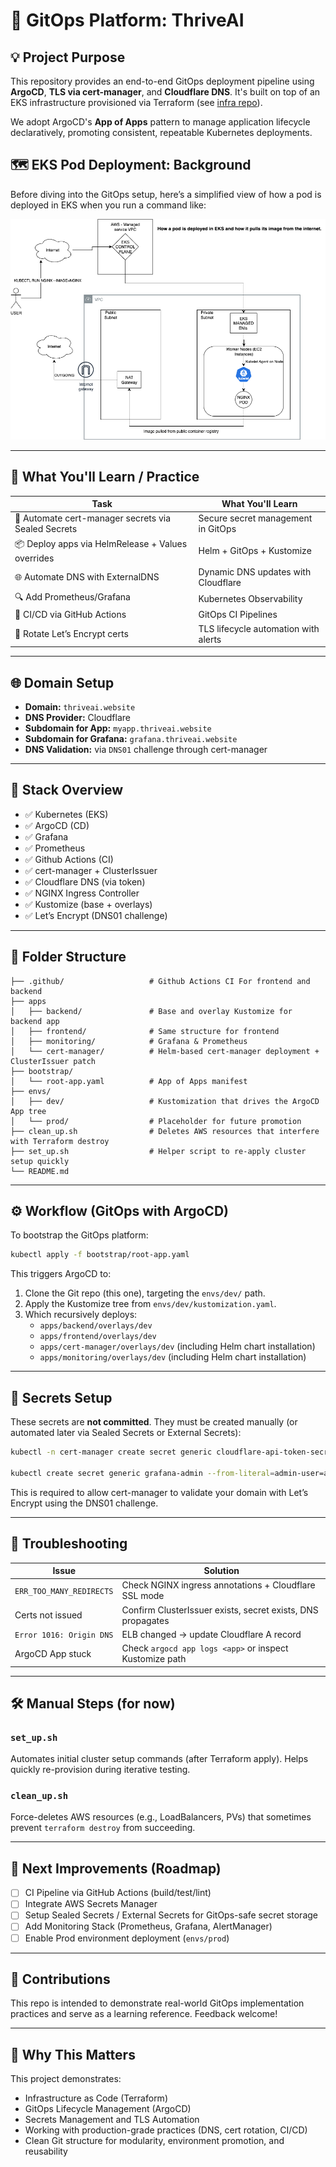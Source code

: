 # 🚀 GitOps Platform: ThriveAI

## 💡 Project Purpose

This repository provides an end-to-end GitOps deployment pipeline using **ArgoCD**, **TLS via cert-manager**, and **Cloudflare DNS**. It's built on top of an EKS infrastructure provisioned via Terraform (see [infra repo](https://github.com/Hanz-ala1/eks-platform-lab)).

We adopt ArgoCD's **App of Apps** pattern to manage application lifecycle declaratively, promoting consistent, repeatable Kubernetes deployments.


## 🗺️ EKS Pod Deployment: Background

Before diving into the GitOps setup, here’s a simplified view of how a pod is deployed in EKS when you run a command like: 


![EKS POD DEPLOYMENT DIAGRRAM](docs/eks-pod-deployment.png)


---

## 🧠 What You'll Learn / Practice

| Task | What You'll Learn |
|------|-------------------|
| 🔄 Automate cert-manager secrets via Sealed Secrets | Secure secret management in GitOps |
| 📦 Deploy apps via HelmRelease + Values overrides | Helm + GitOps + Kustomize |
| 🌐 Automate DNS with ExternalDNS | Dynamic DNS updates with Cloudflare |
| 🔍 Add Prometheus/Grafana | Kubernetes Observability |
| 🚀 CI/CD via GitHub Actions | GitOps CI Pipelines |
| 🔐 Rotate Let’s Encrypt certs | TLS lifecycle automation with alerts |

---

## 🌐 Domain Setup

- **Domain:** `thriveai.website`
- **DNS Provider:** Cloudflare
- **Subdomain for App:** `myapp.thriveai.website`
- **Subdomain for Grafana:** `grafana.thriveai.website`
- **DNS Validation:** via `DNS01` challenge through cert-manager

---

## 🧱 Stack Overview

- ✅ Kubernetes (EKS)
- ✅ ArgoCD (CD)
- ✅ Grafana
- ✅ Prometheus
- ✅ Github Actions (CI)
- ✅ cert-manager + ClusterIssuer
- ✅ Cloudflare DNS (via token)
- ✅ NGINX Ingress Controller
- ✅ Kustomize (base + overlays)
- ✅ Let’s Encrypt (DNS01 challenge)

---

## 📁 Folder Structure

```text
├── .github/                   # Github Actions CI For frontend and backend
├── apps
│   ├── backend/               # Base and overlay Kustomize for backend app
│   ├── frontend/              # Same structure for frontend
│   ├── monitoring/            # Grafana & Prometheus
│   └── cert-manager/          # Helm-based cert-manager deployment + ClusterIssuer patch
├── bootstrap/
│   └── root-app.yaml          # App of Apps manifest
├── envs/
│   ├── dev/                   # Kustomization that drives the ArgoCD App tree
│   └── prod/                  # Placeholder for future promotion
├── clean_up.sh                # Deletes AWS resources that interfere with Terraform destroy
├── set_up.sh                  # Helper script to re-apply cluster setup quickly
└── README.md
```

---

## ⚙️ Workflow (GitOps with ArgoCD)

To bootstrap the GitOps platform:

```bash
kubectl apply -f bootstrap/root-app.yaml
```

This triggers ArgoCD to:

1. Clone the Git repo (this one), targeting the `envs/dev/` path.
2. Apply the Kustomize tree from `envs/dev/kustomization.yaml`.
3. Which recursively deploys:
   - `apps/backend/overlays/dev`
   - `apps/frontend/overlays/dev`
   - `apps/cert-manager/overlays/dev` (including Helm chart installation)
   - `apps/monitoring/overlays/dev` (including Helm chart installation)

---

## 🔐 Secrets Setup

These secrets are **not committed**. They must be created manually (or automated later via Sealed Secrets or External Secrets):

```bash
kubectl -n cert-manager create secret generic cloudflare-api-token-secret --from-literal=mykey=<cloudflare-api-token

kubectl create secret generic grafana-admin --from-literal=admin-user=admin  --from-literal=admin-password=(createapassword) -n monitoring
```

This is required to allow cert-manager to validate your domain with Let’s Encrypt using the DNS01 challenge.

---

## 🐛 Troubleshooting

| Issue                        | Solution                                                      |
|-----------------------------|---------------------------------------------------------------|
| `ERR_TOO_MANY_REDIRECTS`    | Check NGINX ingress annotations + Cloudflare SSL mode        |
| Certs not issued            | Confirm ClusterIssuer exists, secret exists, DNS propagates   |
| `Error 1016: Origin DNS`    | ELB changed → update Cloudflare A record                      |
| ArgoCD App stuck            | Check `argocd app logs <app>` or inspect Kustomize path       |

---

## 🛠 Manual Steps (for now)

### `set_up.sh`
Automates initial cluster setup commands (after Terraform apply). Helps quickly re-provision during iterative testing.

### `clean_up.sh`
Force-deletes AWS resources (e.g., LoadBalancers, PVs) that sometimes prevent `terraform destroy` from succeeding.

---

## 📌 Next Improvements (Roadmap)

- [ ] CI Pipeline via GitHub Actions (build/test/lint)
- [ ] Integrate AWS Secrets Manager
- [ ] Setup Sealed Secrets / External Secrets for GitOps-safe secret storage
- [ ] Add Monitoring Stack (Prometheus, Grafana, AlertManager)
- [ ] Enable Prod environment deployment (`envs/prod`)

---

## 🤝 Contributions

This repo is intended to demonstrate real-world GitOps implementation practices and serve as a learning reference. Feedback welcome!

---

## 🧠 Why This Matters 

This project demonstrates:

- Infrastructure as Code (Terraform)
- GitOps Lifecycle Management (ArgoCD)
- Secrets Management and TLS Automation
- Working with production-grade practices (DNS, cert rotation, CI/CD)
- Clean Git structure for modularity, environment promotion, and reusability


